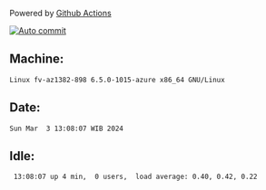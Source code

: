Powered by [Github Actions](https://github.com/features/actions)

[![Auto commit](https://github.com/hiage/workstation/workflows/Auto%20commit/badge.svg)](https://github.com/hiage/workstation/actions?query=workflow%3A%22Auto+commit%22)

## Machine:
```
Linux fv-az1382-898 6.5.0-1015-azure x86_64 GNU/Linux
```
## Date:
```
Sun Mar  3 13:08:07 WIB 2024
```
## Idle:
```
 13:08:07 up 4 min,  0 users,  load average: 0.40, 0.42, 0.22
```
